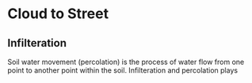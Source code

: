 # Cloud to Street

## Infilteration
Soil water movement (percolation) is the process of water flow from one point to another point within the soil.
Infilteration and percolation plays
